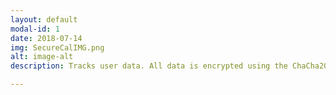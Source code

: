 ```yaml
---
layout: default
modal-id: 1
date: 2018-07-14
img: SecureCalIMG.png
alt: image-alt
description: Tracks user data. All data is encrypted using the ChaCha20 stream cipher. Written in python. Project available at <a href="https://www.bitbucket.org/ashears/securecal">SecureCal repo</a>

---
```

